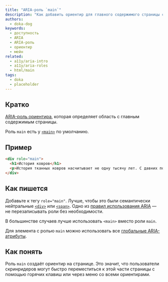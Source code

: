 ```yaml
---
title: "ARIA-роль `main`"
description: "Как добавить ориентир для главного содержимого страницы с помощью WAI-ARIA."
authors:
  - doka-dog
keywords:
  - доступность
  - ARIA
  - ARIA-роль
  - ориентир
  - мейн
related:
  - a11y/aria-intro
  - a11y/aria-roles
  - html/main
tags:
  - doka
  - placeholder
---
```


## Кратко

[ARIA-роль ориентира](/a11y/aria-roles/#roli-orientirov), которая определяет область с главным содержимым страницы.

Роль `main` есть у [`<main>`](/html/main/) по умолчанию.

## Пример

```html
<div role="main">
  <h1>История ковров</h1>
  <p>История тканных ковров насчитывает не одну тысячу лет. С давних пор люди украшали жилище коврами…</p>
</div>
```

## Как пишется

Добавьте к тегу `role="main"`. Лучше, чтобы это были семантически нейтральные [`<div>`](/html/div/) или [`<span>`](/html/span/). Одно из [правил использования ARIA](/a11y/aria-intro/#pravila-ispolzovaniya) — не перезаписывать роли без необходимости.

В большинстве случаев лучше использовать `<main>` вместо роли `main`.

Для элемента с ролью `main` можно использовать все [глобальные ARIA-атрибуты](/a11y/aria-attrs/#globalnye-atributy).

## Как понять

Роль `main` создаёт ориентир на странице. Это значит, что пользователи скринридеров могут быстро переместиться к этой части страницы с помощью горячих клавиш или через меню со всеми ориентирами.
